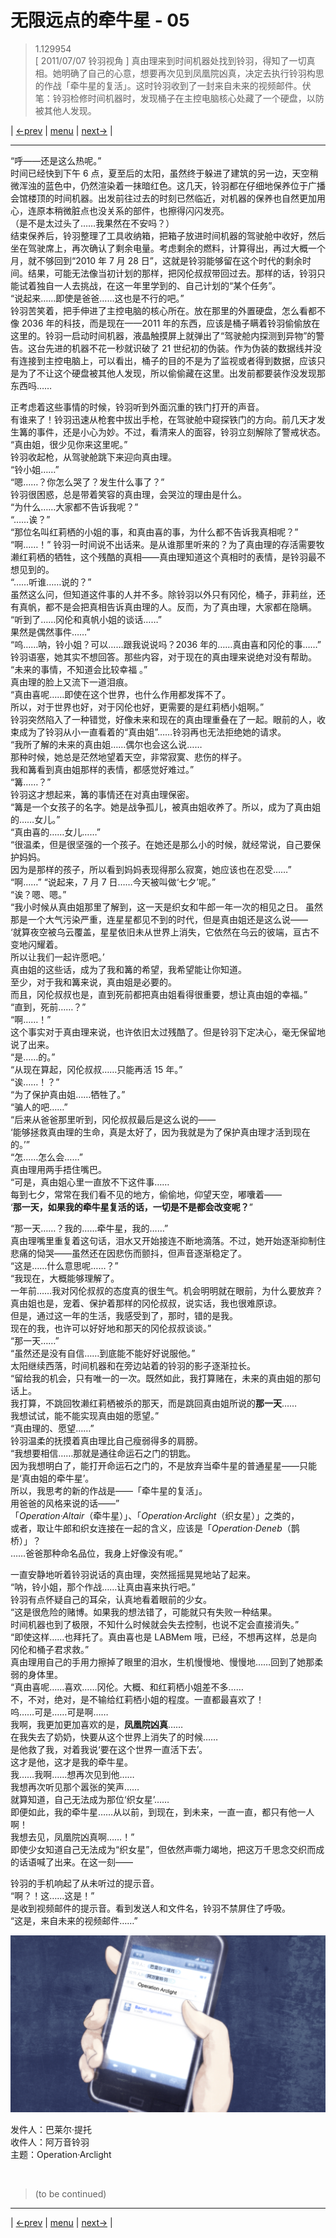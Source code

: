 # 无限远点的牵牛星 - 05
> 1.129954  
> [ 2011/07/07 铃羽视角 ] 真由理来到时间机器处找到铃羽，得知了一切真相。她明确了自己的心意，想要再次见到凤凰院凶真，决定去执行铃羽构思的作战「牵牛星的复活」。这时铃羽收到了一封来自未来的视频邮件。伏笔：铃羽检修时间机器时，发现桶子在主控电脑核心处藏了一个硬盘，以防被其他人发现。  

| [←prev](./0156) | [menu](../) | [next→](./0158) |

---

“呼——还是这么热呢。”  
时间已经快到下午 6 点，夏至后的太阳，虽然终于躲进了建筑的另一边，天空稍微浑浊的蓝色中，仍然渲染着一抹暗红色。这几天，铃羽都在仔细地保养位于广播会馆楼顶的时间机器。出发前往过去的时刻已然临近，对机器的保养也自然更加用心，连原本稍微脏点也没关系的部件，也擦得闪闪发亮。  
（是不是太过头了……我果然在不安吗？）  
结束保养后，铃羽整理了工具收纳箱，把箱子放进时间机器的驾驶舱中收好，然后坐在驾驶席上，再次确认了剩余电量。考虑剩余的燃料，计算得出，再过大概一个月，就不够回到“2010 年 7 月 28 日”，这就是铃羽能够留在这个时代的剩余时间。结果，可能无法像当初计划的那样，把冈伦叔叔带回过去。那样的话，铃羽只能试着独自一人去挑战，在这一年里学到的、自己计划的“某个任务”。  
“说起来……即使是爸爸……这也是不行的吧。”  
铃羽苦笑着，把手伸进了主控电脑的核心所在。放在那里的外置硬盘，怎么看都不像 2036 年的科技，而是现在——2011 年的东西，应该是桶子瞒着铃羽偷偷放在这里的。铃羽一启动时间机器，液晶触摸屏上就弹出了“驾驶舱内探测到异物”的警告。这台先进的机器不花一秒就识破了 21 世纪初的伪装。作为伪装的数据线并没有连接到主控电脑上，可以看出，桶子的目的不是为了监视或者得到数据，应该只是为了不让这个硬盘被其他人发现，所以偷偷藏在这里。出发前都要装作没发现那东西吗……  

正考虑着这些事情的时候，铃羽听到外面沉重的铁门打开的声音。  
有谁来了！铃羽迅速从枪套中拔出手枪，在驾驶舱中窥探铁门的方向。前几天才发生篝的事件，还是小心为妙。不过，看清来人的面容，铃羽立刻解除了警戒状态。  
“真由姐，很少见你来这里呢。”  
铃羽收起枪，从驾驶舱跳下来迎向真由理。  
“铃小姐……”  
“嗯……？你怎么哭了？发生什么事了？”  
铃羽很困惑，总是带着笑容的真由理，会哭泣的理由是什么。  
“为什么……大家都不告诉我呢？”  
“……诶？”  
“那位名叫红莉栖的小姐的事，和真由喜的事，为什么都不告诉我真相呢？”  
“啊……！”
铃羽一时间说不出话来。是从谁那里听来的？为了真由理的存活需要牧濑红莉栖的牺牲，这个残酷的真相——真由理知道这个真相时的表情，是铃羽最不想见到的。  
“……听谁……说的？”  
虽然这么问，但知道这件事的人并不多。除铃羽以外只有冈伦，桶子，菲莉丝，还有真帆，都不是会把真相告诉真由理的人。反而，为了真由理，大家都在隐瞒。  
“听到了……冈伦和真帆小姐的谈话……”  
果然是偶然事件……”  
“呜……呐，铃小姐？可以……跟我说说吗？2036 年的……真由喜和冈伦的事……”  
铃羽语塞，她其实不想回答。那些内容，对于现在的真由理来说绝对没有帮助。  
“未来的事情，不知道会比较幸福 。”  
真由理的脸上又流下一道泪痕。  
“真由喜呢……即使在这个世界，也什么作用都发挥不了。  
 所以，对于世界也好，对于冈伦也好，更需要的是红莉栖小姐啊。”  
铃羽突然陷入了一种错觉，好像未来和现在的真由理重叠在了一起。眼前的人，收束成为了铃羽从小一直看着的“真由姐”……铃羽再也无法拒绝她的请求。  
“我所了解的未来的真由姐……偶尔也会这么说……  
 那种时候，她总是茫然地望着天空，非常寂寞、悲伤的样子。  
 我和篝看到真由姐那样的表情，都感觉好难过。”  
“篝……？”  
铃羽这才想起来，篝的事情还在对真由理保密。  
“篝是一个女孩子的名字。她是战争孤儿，被真由姐收养了。所以，成为了真由姐的……女儿。”  
“真由喜的……女儿……”  
“很温柔，但是很坚强的一个孩子。在她还是那么小的时候，就经常说，自己要保护妈妈。  
 因为是那样的孩子，所以看到妈妈表现得那么寂寞，她应该也在忍受……”  
“啊……”
“说起来，7 月 7 日……今天被叫做‘七夕’呢。”  
“诶？嗯、嗯。”  
“我小时候从真由姐那里了解到，这一天是织女和牛郎一年一次的相见之日。 
 虽然那是一个大气污染严重，连星星都见不到的时代，但是真由姐还是这么说——  
 ‘就算夜空被乌云覆盖，星星依旧未从世界上消失，它依然在乌云的彼端，亘古不变地闪耀着。  
  所以让我们一起许愿吧。’  
 真由姐的这些话，成为了我和篝的希望，我希望能让你知道。  
 至少，对于我和篝来说，真由姐是必要的。  
 而且，冈伦叔叔也是，直到死前都把真由姐看得很重要，想让真由姐的幸福。”  
“直到，死前……？”  
“啊……！”  
这个事实对于真由理来说，也许依旧太过残酷了。但是铃羽下定决心，毫无保留地说了出来。  
“是……的。”  
“从现在算起，冈伦叔叔……只能再活 15 年。”  
“诶……！？”  
“为了保护真由姐……牺牲了。”  
“骗人的吧……”  
“后来从爸爸那里听到，冈伦叔叔最后是这么说的——  
 ‘能够拯救真由理的生命，真是太好了，因为我就是为了保护真由理才活到现在的。’”  
“怎……怎么会……”  
真由理用两手捂住嘴巴。  
“可是，真由姐心里一直放不下这件事……  
 每到七夕，常常在我们看不见的地方，偷偷地，仰望天空，嘟囔着——  
 ‘**那一天，如果我的牵牛星复活的话，一切是不是都会改变呢？**”  

“那一天……？我的……牵牛星，我的……”  
真由理嘴里重复着这句话，泪水又开始接连不断地滴落。不过，她开始逐渐抑制住悲痛的恸哭——虽然还在因悲伤而颤抖，但声音逐渐稳定了。  
“这是……什么意思呢……？”  
“我现在，大概能够理解了。  
 一年前……我对冈伦叔叔的态度真的很生气。机会明明就在眼前，为什么要放弃？  
 真由姐也是，宠着、保护着那样的冈伦叔叔，说实话，我也很难原谅。  
 但是，通过这一年的生活，我感受到了，那时，错的是我。  
 现在的我，也许可以好好地和那天的冈伦叔叔谈谈。”  
“那一天……”  
“虽然还是没有自信……到底能不能好好说服他。”  
太阳继续西落，时间机器和在旁边站着的铃羽的影子逐渐拉长。  
“留给我的机会，只有唯一的一次。既然如此，我打算赌在，未来的真由姐的那句话上。  
 我打算，不跳回牧濑红莉栖被杀的那天，而是跳回真由姐所说的**那一天**……  
 我想试试，能不能实现真由姐的愿望。”  
“真由理的、愿望……”  
铃羽温柔的抚摸着真由理比自己瘦弱得多的肩膀。  
“我想要相信……那就是通往命运石之门的钥匙。  
 因为我想明白了，能打开命运石之门的，不是放弃当牵牛星的普通星星——只能是‘真由姐的牵牛星’。  
 所以，我思考的新的作战是——「牵牛星的复活」。  
 用爸爸的风格来说的话——”  
 「*Operation·Altair*（牵牛星）」、「*Operation·Arclight*（织女星）」之类的，  
 或者，取让牛郎和织女连接在一起的含义，应该是「*Operation·Deneb*（鹊桥）」？  
 ……爸爸那种命名品位，我身上好像没有呢。”  

一直安静地听着铃羽说话的真由理，突然摇摇晃晃地站了起来。  
“呐，铃小姐，那个作战……让真由喜来执行吧。”  
铃羽有点怀疑自己的耳朵，认真地看着眼前的少女。  
“这是很危险的赌博。如果我的想法错了，可能就只有失败一种结果。  
 时间机器也到了极限，不知什么时候就会失去控制，也说不定会直接消失。”  
“即使这样……也拜托了。真由喜也是 LABMem 哦，已经，不想再这样，总是向冈伦和桶子君求救。”  
真由理用自己的手用力擦掉了眼里的泪水，生机慢慢地、慢慢地……回到了她那柔弱的身体里。  
“真由喜呢……喜欢……冈伦。大概、和红莉栖小姐差不多……  
 不，不对，绝对，是不输给红莉栖小姐的程度。一直都最喜欢了！  
 呜……可是……可是啊……  
 我啊，我更加更加喜欢的是，**凤凰院凶真**……  
 在我失去了奶奶，快要从这个世界上消失了的时候……  
 是他救了我，对着我说‘要在这个世界一直活下去’。  
 这才是他，这才是我的牵牛星。  
 我……我啊……想再次见到他……  
 我想再次听见那个嚣张的笑声……  
 就算知道，自己无法成为那位‘织女星’……  
 即便如此，我的牵牛星……从以前，到现在，到未来，一直一直，都只有他一人啊！  
 我想去见，凤凰院凶真啊……！”  
即使少女知道自己无法成为“织女星”，但依然声嘶力竭地，把这万千思念交织而成的话语喊了出来。在这一刻——  

铃羽的手机响起了从未听过的提示音。  
“啊？！这……这是！”  
是收到视频邮件的提示音。看到发送人和文件名，铃羽不禁屏住了呼吸。  
“这是，来自未来的视频邮件……”  

![](../static/image/0157-1.png)

发件人：巴莱尔·提托  
收件人：阿万音铃羽  
主题：Operation·Arclight  


<br/>

> (to be continued)

---

| [←prev](./0156) | [menu](../) | [next→](./0158) |
